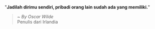 "**Jadilah dirimu sendiri, pribadi orang lain sudah ada yang memiliki.**"

> ~ _By Oscar Wilde_  
Penulis dari Irlandia

